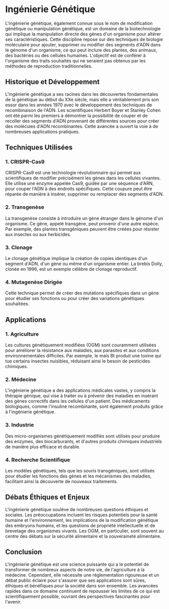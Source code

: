 # Ingénierie Génétique

L'ingénierie génétique, également connue sous le nom de modification génétique ou manipulation génétique, est un domaine de la biotechnologie qui implique la manipulation directe des gènes d'un organisme pour altérer ses caractéristiques. Cette discipline repose sur des techniques de biologie moléculaire pour ajouter, supprimer ou modifier des segments d'ADN dans le génome d'un organisme, ce qui peut inclure des plantes, des animaux, des bactéries ou des cellules humaines. L'objectif est de conférer à l'organisme des traits souhaités qui ne seraient pas obtenus par les méthodes de reproduction traditionnelles.

## Historique et Développement

L'ingénierie génétique a ses racines dans les découvertes fondamentales de la génétique au début du XXe siècle, mais elle a véritablement pris son essor dans les années 1970 avec le développement des techniques de recombinaison de l'ADN. Les scientifiques Herbert Boyer et Stanley Cohen ont été parmi les premiers à démontrer la possibilité de couper et de recoller des segments d'ADN provenant de différentes sources pour créer des molécules d'ADN recombinantes. Cette avancée a ouvert la voie à de nombreuses applications pratiques.

## Techniques Utilisées

### 1. **CRISPR-Cas9**
CRISPR-Cas9 est une technologie révolutionnaire qui permet aux scientifiques de modifier précisément les gènes dans les cellules vivantes. Elle utilise une enzyme appelée Cas9, guidée par une séquence d'ARN, pour couper l'ADN à des endroits spécifiques. Cette coupure peut être réparée de manière à insérer, supprimer ou remplacer des segments d'ADN.

### 2. **Transgenèse**
La transgenèse consiste à introduire un gène étranger dans le génome d'un organisme. Ce gène, appelé transgène, peut provenir d'une autre espèce. Par exemple, des plantes transgéniques peuvent être créées pour résister aux insectes ou aux herbicides.

### 3. **Clonage**
Le clonage génétique implique la création de copies identiques d'un segment d'ADN, d'un gène ou même d'un organisme entier. La brebis Dolly, clonée en 1996, est un exemple célèbre de clonage reproductif.

### 4. **Mutagenèse Dirigée**
Cette technique permet de créer des mutations spécifiques dans un gène pour étudier ses fonctions ou pour créer des variations génétiques souhaitées.

## Applications

### 1. **Agriculture**
Les cultures génétiquement modifiées (OGM) sont couramment utilisées pour améliorer la résistance aux maladies, aux parasites et aux conditions environnementales difficiles. Par exemple, le maïs Bt produit une toxine qui tue certains insectes nuisibles, réduisant ainsi le besoin de pesticides chimiques.

### 2. **Médecine**
L'ingénierie génétique a des applications médicales vastes, y compris la thérapie génique, qui vise à traiter ou à prévenir des maladies en insérant des gènes correctifs dans les cellules d'un patient. Des médicaments biologiques, comme l'insuline recombinante, sont également produits grâce à l'ingénierie génétique.

### 3. **Industrie**
Des micro-organismes génétiquement modifiés sont utilisés pour produire des enzymes, des biocarburants, et d'autres produits chimiques industriels de manière plus efficace et durable.

### 4. **Recherche Scientifique**
Les modèles génétiques, tels que les souris transgéniques, sont utilisés pour étudier les fonctions des gènes et les mécanismes des maladies, facilitant ainsi la découverte de nouveaux traitements.

## Débats Éthiques et Enjeux

L'ingénierie génétique soulève de nombreuses questions éthiques et sociales. Les préoccupations incluent les risques potentiels pour la santé humaine et l'environnement, les implications de la modification génétique des embryons humains, et les questions de propriété intellectuelle et de brevetage des organismes vivants. Les OGM, en particulier, sont souvent au centre des débats sur la sécurité alimentaire et la souveraineté alimentaire.

## Conclusion

L'ingénierie génétique est une science puissante qui a le potentiel de transformer de nombreux aspects de notre vie, de l'agriculture à la médecine. Cependant, elle nécessite une réglementation rigoureuse et un débat public éclairé pour s'assurer que ses applications sont sûres, éthiques et bénéfiques pour la société dans son ensemble. Les avancées rapides dans ce domaine continuent de repousser les limites de ce qui est scientifiquement possible, ouvrant des perspectives fascinantes pour l'avenir.